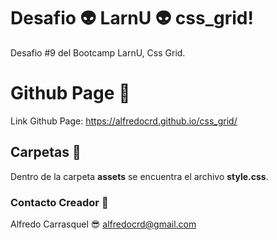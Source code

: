 # Desafio :alien: LarnU :alien: css_grid!

Desafio #9 del Bootcamp LarnU, Css Grid.

# Github Page :link:

Link Github Page: https://alfredocrd.github.io/css_grid/

## Carpetas :file_folder:

Dentro de la carpeta **assets** se encuentra el archivo **style.css**.

### Contacto Creador :e-mail: 
Alfredo Carrasquel :sunglasses:
alfredocrd@gmail.com